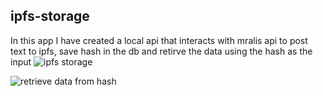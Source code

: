 ## ipfs-storage
In this app I have created a local api that interacts with mralis api to post text to ipfs, save hash in the db and retirve the data using the hash as the input
![ipfs storage](https://github.com/user-attachments/assets/97dacfb2-807f-4e49-9303-5da333f08fa0)

![retrieve data from hash](https://github.com/user-attachments/assets/0b569100-ba97-4eb5-b2a0-60f90c1a3595)
